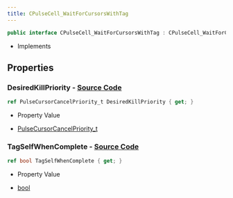 ```yaml
---
title: CPulseCell_WaitForCursorsWithTag
---
```


```csharp
public interface CPulseCell_WaitForCursorsWithTag : CPulseCell_WaitForCursorsWithTagBase, CPulseCell_BaseYieldingInflow, CPulseCell_BaseFlow, CPulseCell_Base, ISchemaClass<CPulseCell_Base>, ISchemaClass<CPulseCell_BaseFlow>, ISchemaClass<CPulseCell_BaseYieldingInflow>, ISchemaClass<CPulseCell_WaitForCursorsWithTagBase>, ISchemaClass<CPulseCell_WaitForCursorsWithTag>, ISchemaField, ISchemaClass, INativeHandle
```

- Implements

## Properties

### **DesiredKillPriority** - [Source Code](https://github.com/swiftly-solution/swiftlys2/blob/main/managed/src/SwiftlyS2.Generated/Schemas/Interfaces/CPulseCell_WaitForCursorsWithTag.cs#L18)

```csharp
ref PulseCursorCancelPriority_t DesiredKillPriority { get; }
```

- Property Value

- [PulseCursorCancelPriority_t](/docs/api/shared/schemadefinitions/pulsecursorcancelpriority_t)

### **TagSelfWhenComplete** - [Source Code](https://github.com/swiftly-solution/swiftlys2/blob/main/managed/src/SwiftlyS2.Generated/Schemas/Interfaces/CPulseCell_WaitForCursorsWithTag.cs#L16)

```csharp
ref bool TagSelfWhenComplete { get; }
```

- Property Value

- [bool](https://learn.microsoft.com/dotnet/api/system.boolean)

